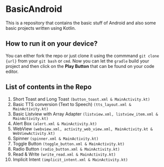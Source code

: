 # BasicAndroid
This is a repository that contains the basic stuff of Android and also some basic projects written using Kotlin.

## How to run it on your device?
You can either fork the repo or just clone it using the commmand `git clone {url}` from your `git bash` or `cmd`. Now you can let the `gradle` build your project and then click
on the **Play Button** that can be found on your code editor.

## List of contents in the Repo
1. Short Toast and Long Toast `(button_toast.xml & MainActivity.kt)`
2. Basic TTS conversion (Text to Speech) `(tts_layout.xml & MainActivity.kt)`
3. Basic Listview with Array Adapter `(listview.xml, listview_item.xml & MainActivity.kt)`
4. Alert Box `(alert.xml & MainActivity.kt)`
5. WebView `(webview.xml, activity_web_view.xml, MainActivity.kt & WebViewActivity.kt)`
6. Spinner `(spinner.xml & MainActivity.kt)`
7. Toggle Button `(toggle_button.xml & MainActivity.kt)`
8. Radio Button `(radio_button.xml & MainActivity.kt)`
9. Read & Write `(write_read.xml & MainActivity.kt)`
10. Implicit Intent `(implicit_intent.xml & MainActivity.kt)`
